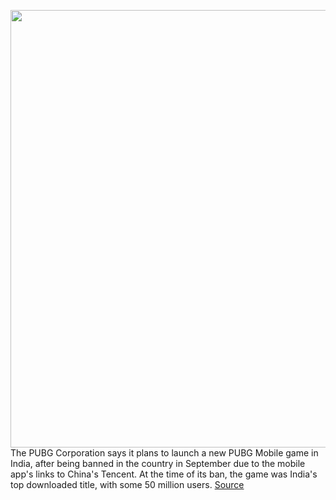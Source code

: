 <img src='https://cdn.vox-cdn.com/thumbor/ZI0oM13X5YgyGuSY7axFA5AmRpo=/0x0:1200x830/1200x800/filters:focal(504x319:696x511)/cdn.vox-cdn.com/uploads/chorus_image/image/67776319/PUBG_Mobile.0.jpg' width='700px' /><br/>
The PUBG Corporation says it plans to launch a new PUBG Mobile game in India, after being banned in the country in September due to the mobile app's links to China's Tencent. At the time of its ban, the game was India's top downloaded title, with some 50 million users.
<a href='https://www.theverge.com/2020/11/12/21562107/pubg-mobile-india-launch-ban-data-localization-cybersecurity-concerns'> Source <a/>